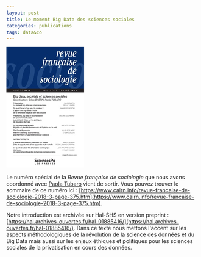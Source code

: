 ```yaml
---
layout: post
title: Le moment Big Data des sciences sociales
categories: publications
tags: data&co
---
```


![](/img/RFS_593_L204.jpg)

Le numéro spécial de la _Revue française de sociologie_ que nous avons coordonné avec [Paola Tubaro](https://databigandsmall.com/) vient de sortir. Vous pouvez trouver le sommaire de ce numéro ici : [https://www.cairn.info/revue-francaise-de-sociologie-2018-3-page-375.htm](https://www.cairn.info/revue-francaise-de-sociologie-2018-3-page-375.htm).

Notre introduction est archivée sur Hal-SHS en version preprint : [https://hal.archives-ouvertes.fr/hal-01885416/](https://hal.archives-ouvertes.fr/hal-01885416/). Dans ce texte nous mettons l'accent sur les aspects méthodologiques de la révolution de la science des données et du Big Data mais aussi sur les enjeux éthiques et politiques pour les sciences sociales de la privatisation en cours des données.
